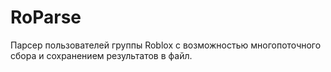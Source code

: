 # RoParse
Парсер пользователей группы Roblox с возможностью многопоточного сбора и сохранением результатов в файл.
